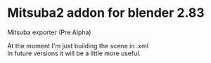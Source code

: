 # Mitsuba2 addon for blender 2.83  
Mitsuba exporter (Pre Alpha)

At the moment I'm just building the scene in .xml  
In future versions it will be a little more useful.